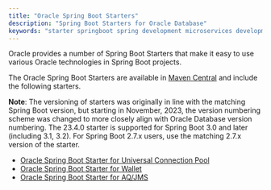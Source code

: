 ```yaml
---
title: "Oracle Spring Boot Starters"
description: "Spring Boot Starters for Oracle Database"
keywords: "starter springboot spring development microservices development oracle database"
---
```


Oracle provides a number of Spring Boot Starters that make it easy to use various Oracle technologies in Spring Boot projects.

The Oracle Spring Boot Starters are available in [Maven Central](https://central.sonatype.com/namespace/com.oracle.database.spring) and include
the following starters.

**Note**: The versioning of starters was originally in line with the matching Spring Boot version, but starting in November, 2023, the version
numbering scheme was changed to more closely align with Oracle Database version numbering.  The 23.4.0 starter is supported for Spring Boot 3.0
and later (including 3.1, 3.2).  For Spring Boot 2.7.x users, use the matching 2.7.x version of the starter.


* [Oracle Spring Boot Starter for Universal Connection Pool](./ucp)
* [Oracle Spring Boot Starter for Wallet](./wallet)
* [Oracle Spring Boot Starter for AQ/JMS](./aqjms)
